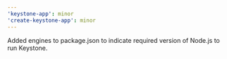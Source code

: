 ```yaml
---
'keystone-app': minor
'create-keystone-app': minor
---
```


Added engines to package.json to indicate required version of Node.js to run Keystone.
